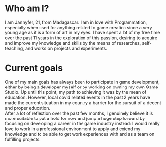 # Who am I?
I am Jannyfer, 21, from Madagascar. I am in love with Programmation, especially when used for anything related to game creation since a very young age as it is a form of art in my eyes. I have spent a lot of my free time over the past 11 years in the exploration of this passion, desiring to acquire and improve my knowledge and skills by the means of researches, self-teaching, and works on projects and experiments. 
# Current goals
One of my main goals has always been to participate in game development, either by being a developer myself or by working on owning my own Game Studio. Up until this point, my path to achieving it was by the mean of education. However, local covid related events in the past 2 years have made the current situation in my country a barrier for the pursuit of a decent and proper education. \
After a lot of reflection over the past few months, I genuinely believe it is more suitable to put a hold for now and jump a huge step forward by focusing on developing a career in the game industry instead: I would really love to work in a professional environment to apply and extend my knowledge and to be able to get work experiences with and as a team on fulfilling projects.